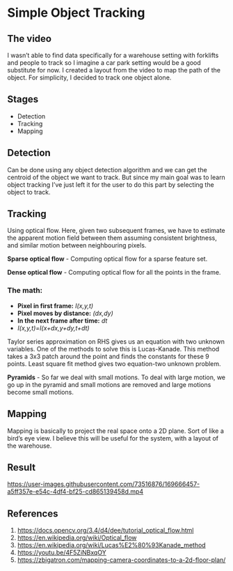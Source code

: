 # Simple Object Tracking

## The video

I wasn’t able to find data specifically for a warehouse setting with forklifts and people to track so I imagine a car park setting would be a good substitute for now. I created a layout from the video to map the path of the object. For simplicity, I decided to track one object alone.

## Stages

- Detection
- Tracking
- Mapping

## Detection

Can be done using any object detection algorithm and we can get the centroid of the object we want to track. But since my main goal was to learn object tracking I’ve just left it for the user to do this part by selecting the object to track.


## Tracking

Using optical flow. Here, given two subsequent frames, we have to estimate the apparent motion field between them assuming consistent brightness, and similar motion between neighbouring pixels.

**Sparse optical flow** - Computing optical flow for a sparse feature set.

**Dense optical flow** - Computing optical flow for all the points in the frame.

### The math:

- **Pixel in first frame:** _I(x,y,t)_
- **Pixel moves by distance:** _(dx,dy)_
- **In the next frame after time:** _dt_
- _I(x,y,t)=I(x+dx,y+dy,t+dt)_

Taylor series approximation on RHS gives us an equation with two unknown variables. One of the methods to solve this is Lucas-Kanade. This method takes a 3x3 patch around the point and finds the constants for these 9 points. Least square fit method gives two equation-two unknown problem.

**Pyramids** - So far we deal with small motions. To deal with large motion, we go up in the pyramid and small motions are removed and large motions become small motions.


## Mapping

Mapping is basically to project the real space onto a 2D plane. Sort of like a bird’s eye view. I believe this will be useful for the system, with a layout of the warehouse. 

## Result


https://user-images.githubusercontent.com/73516876/169666457-a5ff357e-e54c-4df4-bf25-cd865139458d.mp4

## References

1. https://docs.opencv.org/3.4/d4/dee/tutorial_optical_flow.html
2. https://en.wikipedia.org/wiki/Optical_flow
3. https://en.wikipedia.org/wiki/Lucas%E2%80%93Kanade_method
4. https://youtu.be/4F5ZiNBxqOY
5. https://zbigatron.com/mapping-camera-coordinates-to-a-2d-floor-plan/
